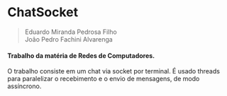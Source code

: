 # ChatSocket
> Eduardo Miranda Pedrosa Filho <br> 
> João Pedro Fachini Alvarenga <br>
#### Trabalho da matéria de Redes de Computadores. 


O trabalho consiste em um chat via socket por terminal. É usado threads para paralelizar o recebimento e o envio de mensagens, de modo assíncrono.
